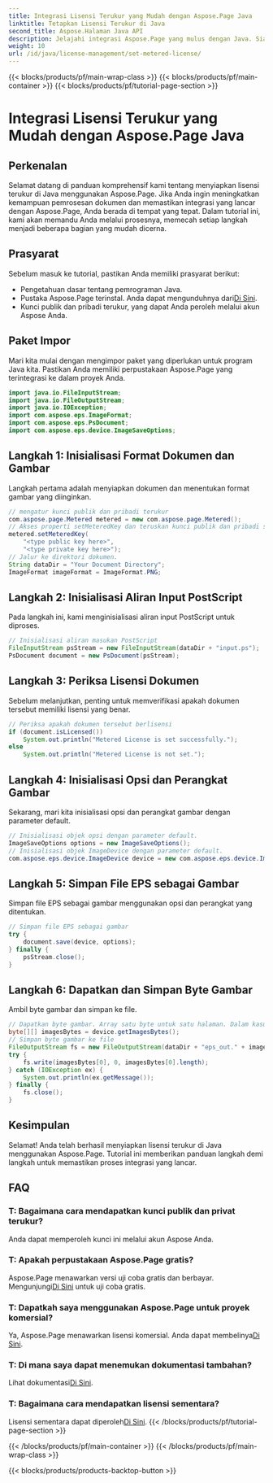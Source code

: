 ```yaml
---
title: Integrasi Lisensi Terukur yang Mudah dengan Aspose.Page Java
linktitle: Tetapkan Lisensi Terukur di Java
second_title: Aspose.Halaman Java API
description: Jelajahi integrasi Aspose.Page yang mulus dengan Java. Siapkan lisensi terukur dengan mudah dan tingkatkan kemampuan pemrosesan dokumen Anda.
weight: 10
url: /id/java/license-management/set-metered-license/
---
```


{{< blocks/products/pf/main-wrap-class >}}
{{< blocks/products/pf/main-container >}}
{{< blocks/products/pf/tutorial-page-section >}}

# Integrasi Lisensi Terukur yang Mudah dengan Aspose.Page Java

## Perkenalan
Selamat datang di panduan komprehensif kami tentang menyiapkan lisensi terukur di Java menggunakan Aspose.Page. Jika Anda ingin meningkatkan kemampuan pemrosesan dokumen dan memastikan integrasi yang lancar dengan Aspose.Page, Anda berada di tempat yang tepat. Dalam tutorial ini, kami akan memandu Anda melalui prosesnya, memecah setiap langkah menjadi beberapa bagian yang mudah dicerna.
## Prasyarat
Sebelum masuk ke tutorial, pastikan Anda memiliki prasyarat berikut:
- Pengetahuan dasar tentang pemrograman Java.
-  Pustaka Aspose.Page terinstal. Anda dapat mengunduhnya dari[Di Sini](https://releases.aspose.com/page/java/).
- Kunci publik dan pribadi terukur, yang dapat Anda peroleh melalui akun Aspose Anda.
## Paket Impor
Mari kita mulai dengan mengimpor paket yang diperlukan untuk program Java kita. Pastikan Anda memiliki perpustakaan Aspose.Page yang terintegrasi ke dalam proyek Anda.
```java
import java.io.FileInputStream;
import java.io.FileOutputStream;
import java.io.IOException;
import com.aspose.eps.ImageFormat;
import com.aspose.eps.PsDocument;
import com.aspose.eps.device.ImageSaveOptions;

```
## Langkah 1: Inisialisasi Format Dokumen dan Gambar
Langkah pertama adalah menyiapkan dokumen dan menentukan format gambar yang diinginkan.
```java
// mengatur kunci publik dan pribadi terukur
com.aspose.page.Metered metered = new com.aspose.page.Metered();
// Akses properti setMeteredKey dan teruskan kunci publik dan pribadi sebagai parameter
metered.setMeteredKey(
    "<type public key here>",
    "<type private key here>");
// Jalur ke direktori dokumen.
String dataDir = "Your Document Directory";
ImageFormat imageFormat = ImageFormat.PNG;
```
## Langkah 2: Inisialisasi Aliran Input PostScript
Pada langkah ini, kami menginisialisasi aliran input PostScript untuk diproses.
```java
// Inisialisasi aliran masukan PostScript
FileInputStream psStream = new FileInputStream(dataDir + "input.ps");
PsDocument document = new PsDocument(psStream);
```
## Langkah 3: Periksa Lisensi Dokumen
Sebelum melanjutkan, penting untuk memverifikasi apakah dokumen tersebut memiliki lisensi yang benar.
```java
// Periksa apakah dokumen tersebut berlisensi
if (document.isLicensed())
    System.out.println("Metered License is set successfully.");
else
    System.out.println("Metered License is not set.");
```
## Langkah 4: Inisialisasi Opsi dan Perangkat Gambar
Sekarang, mari kita inisialisasi opsi dan perangkat gambar dengan parameter default.
```java
// Inisialisasi objek opsi dengan parameter default.
ImageSaveOptions options = new ImageSaveOptions();
// Inisialisasi objek ImageDevice dengan parameter default.
com.aspose.eps.device.ImageDevice device = new com.aspose.eps.device.ImageDevice();
```
## Langkah 5: Simpan File EPS sebagai Gambar
Simpan file EPS sebagai gambar menggunakan opsi dan perangkat yang ditentukan.
```java
// Simpan file EPS sebagai gambar
try {
    document.save(device, options);
} finally {
    psStream.close();
}
```
## Langkah 6: Dapatkan dan Simpan Byte Gambar
Ambil byte gambar dan simpan ke file.
```java
// Dapatkan byte gambar. Array satu byte untuk satu halaman. Dalam kasus kami, kami memiliki satu halaman.
byte[][] imagesBytes = device.getImagesBytes();
// Simpan byte gambar ke file
FileOutputStream fs = new FileOutputStream(dataDir + "eps_out." + imageFormat.toString().toLowerCase());
try {
    fs.write(imagesBytes[0], 0, imagesBytes[0].length);
} catch (IOException ex) {
    System.out.println(ex.getMessage());
} finally {
    fs.close();
}
```
## Kesimpulan
Selamat! Anda telah berhasil menyiapkan lisensi terukur di Java menggunakan Aspose.Page. Tutorial ini memberikan panduan langkah demi langkah untuk memastikan proses integrasi yang lancar.
## FAQ
### T: Bagaimana cara mendapatkan kunci publik dan privat terukur?
Anda dapat memperoleh kunci ini melalui akun Aspose Anda.
### T: Apakah perpustakaan Aspose.Page gratis?
 Aspose.Page menawarkan versi uji coba gratis dan berbayar. Mengunjungi[Di Sini](https://releases.aspose.com/) untuk uji coba gratis.
### T: Dapatkah saya menggunakan Aspose.Page untuk proyek komersial?
 Ya, Aspose.Page menawarkan lisensi komersial. Anda dapat membelinya[Di Sini](https://purchase.aspose.com/buy).
### T: Di mana saya dapat menemukan dokumentasi tambahan?
 Lihat dokumentasi[Di Sini](https://reference.aspose.com/page/java/).
### T: Bagaimana cara mendapatkan lisensi sementara?
 Lisensi sementara dapat diperoleh[Di Sini](https://purchase.aspose.com/temporary-license/).
{{< /blocks/products/pf/tutorial-page-section >}}

{{< /blocks/products/pf/main-container >}}
{{< /blocks/products/pf/main-wrap-class >}}

{{< blocks/products/products-backtop-button >}}
